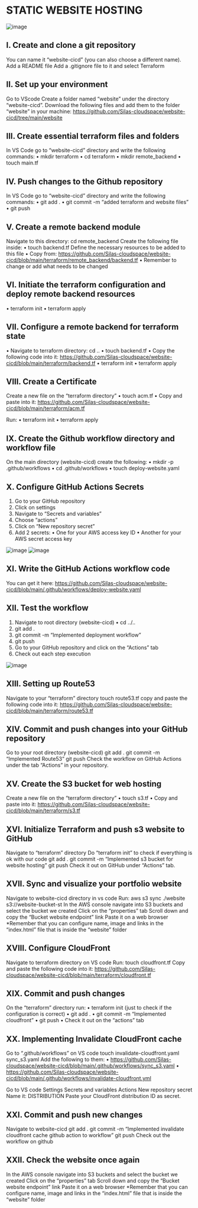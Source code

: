 # **STATIC WEBSITE HOSTING**

![image](https://github.com/user-attachments/assets/84fdc0d9-4ed9-4df5-863d-4ef4abdd635a)

## I.	Create and clone a git repository

You can name it “website-cicd” (you can also choose a different name).
Add a README file
Add a .gitignore file to it and select Terraform

## II.	Set up your environment

Go to VScode
Create a folder named “website” under the directory “website-cicd”.
Download the following files and add them to the folder “website” in your machine: https://github.com/Silas-cloudspace/website-cicd/tree/main/website

## III.	Create essential terraform files and folders

In VS Code go to “website-cicd” directory and write the following commands:
•	mkdir terraform
•	cd terraform
•	mkdir remote_backend
•	touch main.tf

## IV.	Push changes to the Github repository

In VS Code go to “website-cicd” directory and write the following commands:
•	git add .
•	git commit -m “added terraform and website files”
•	git push

## V.	Create a remote backend module

Navigate to this directory: cd remote_backend
Create the following file inside: 
•	touch backend.tf
Define the necessary resources to be added to this file
•	Copy from: 
https://github.com/Silas-cloudspace/website-cicd/blob/main/terraform/remote_backend/backend.tf
•	Remember to change or add what needs to be changed

## VI.	Initiate the terraform configuration and deploy remote backend resources

•	terraform init
•	terraform apply

## VII.	Configure a remote backend for terraform state

•	Navigate to terraform directory: cd ..
•	touch backend.tf 
•	Copy the following code into it: 
https://github.com/Silas-cloudspace/website-cicd/blob/main/terraform/backend.tf
•	terraform init
•	terraform apply

## VIII.	Create a Certificate

Create a new file on the “terraform directory”
•	touch acm.tf
•	Copy and paste into it:
https://github.com/Silas-cloudspace/website-cicd/blob/main/terraform/acm.tf

Run:
•	terraform init
•	terraform apply

## IX.	Create the Github workflow directory and workflow file

On the main directory (website-cicd) create the following:
•	mkdir -p .github/workflows 
•	cd .github/workflows
•	touch deploy-website.yaml

## X.	Configure GitHub Actions Secrets

1)	Go to your GitHub repository
2)	Click on settings
3)	Navigate to “Secrets and variables”
4)	Choose “actions”
5)	Click on “New repository secret”
6)	Add 2 secrets:
•	One for your AWS access key ID 
•	Another for your AWS secret access key

![image](https://github.com/user-attachments/assets/3eebcf24-cfcf-4bab-9baf-d88842649421)
![image](https://github.com/user-attachments/assets/68e9632a-b386-4f22-bb73-d46019b27d23)

## XI.	Write the GitHub Actions workflow code

You can get it here: 
https://github.com/Silas-cloudspace/website-cicd/blob/main/.github/workflows/deploy-website.yaml

## XII.	Test the workflow

1)	Navigate to root directory (website-cicd)
•	cd ../.. 
2)	git add .
3)	git commit -m “Implemented deployment workflow”
4)	git push
5)	Go to your GitHub repository and click on the “Actions” tab
6)	Check out each step execution

![image](https://github.com/user-attachments/assets/3587a4d2-7b4b-4a7c-9bc6-85bd9fe13a6e)

## XIII.	Setting up Route53

Navigate to your “terraform” directory
touch route53.tf
copy and paste the following code into it: 
https://github.com/Silas-cloudspace/website-cicd/blob/main/terraform/route53.tf

## XIV.	Commit and push changes into your GitHub repository

Go to your root directory (website-cicd)
git add .
git commit -m “Implemented Route53”
git push
Check the workflow on GitHub Actions under the tab “Actions” in your repository.

## XV.	Create the S3 bucket for web hosting

Create a new file on the “terraform directory”
•	touch s3.tf
•	Copy and paste into it: 
https://github.com/Silas-cloudspace/website-cicd/blob/main/terraform/s3.tf

## XVI.	Initialize Terraform and push s3 website to GitHub

Navigate to “terraform” directory
Do “terraform init” to check if everything is ok with our code
git add .
git commit -m “Implemented s3 bucket for website hosting”
git push
Check it out on GitHub under “Actions” tab.

## XVII.	Sync and visualize your portfolio website

Navigate to website-cicd directory in vs code
Run: aws s3 sync ./website s3://website-bucket-st
In the AWS console navigate into S3 buckets and select the bucket we created
Click on the “properties” tab
Scroll down and copy the “Bucket website endpoint” link
Paste it on a web browser
      *Remember that you can configure name, image and links in the “index.html” file that is inside the “website” 
        folder

## XVIII.	Configure CloudFront

Navigate to terraform directory on VS code
Run: touch cloudfront.tf
Copy and paste the following code into it: 
https://github.com/Silas-cloudspace/website-cicd/blob/main/terraform/cloudfront.tf

## XIX.	Commit and push changes

On the “terraform” directory run:
•	terraform init (just to check if the configuration is correct)
•	git add .
•	git commit -m “Implemented cloudfront”
•	git push
•	Check it out on the “actions” tab

## XX.	Implementing Invalidate CloudFront cache

Go to “.github/workflows” on VS code
touch invalidate-cloudfront.yaml sync_s3.yaml 
Add the following to them:
•	https://github.com/Silas-cloudspace/website-cicd/blob/main/.github/workflows/sync_s3.yaml
•	https://github.com/Silas-cloudspace/website-cicd/blob/main/.github/workflows/invalidate-cloudfront.yml

Go to VS code
Settings
Secrets and variables
Actions
New repository secret
Name it: DISTRIBUTION
Paste your CloudFront distribution ID as secret.

## XXI.	Commit and push new changes

Navigate to website-cicd
git add .
git commit -m “Implemented invalidate cloudfront cache github action to workflow”
git push
Check out the workflow on github

## XXII.	Check the website once again

In the AWS console navigate into S3 buckets and select the bucket we created
Click on the “properties” tab
Scroll down and copy the “Bucket website endpoint” link
Paste it on a web browser
      *Remember that you can configure name, image and links in the “index.html” file that is inside the “website” 
        folder


